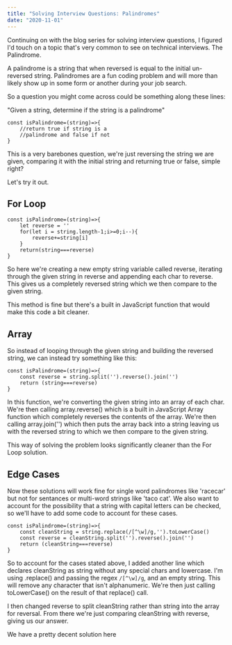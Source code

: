 ```yaml
---
title: "Solving Interview Questions: Palindromes"
date: "2020-11-01"
---
```


Continuing on with the blog series for solving interview questions, I figured I'd touch on a topic that's very common to see on technical interviews. The Palindrome.

A palindrome is a string that when reversed is equal to the initial un-reversed string. Palindromes are a fun coding problem and will more than likely show up in some form or another during your job search.

So a question you might come across could be something along these lines:

"Given a string, determine if the string is a palindrome"

```
const isPalindrome=(string)=>{
    //return true if string is a
    //palindrome and false if not
}
```

This is a very barebones question, we're just reversing the string we are given, comparing it with the initial string and returning true or false, simple right?

Let's try it out.

## For Loop

```
const isPalindrome=(string)=>{
    let reverse = ''
    for(let i = string.length-1;i>=0;i--){
        reverse+=string[i]
    }
    return(string===reverse)
}
```

So here we're creating a new empty string variable called reverse, iterating through the given string in reverse and appending each char to reverse. This gives us a completely reversed string which we then compare to the given string.

This method is fine but there's a built in JavaScript function that would make this code a bit cleaner.

## Array

So instead of looping through the given string and building the reversed string, we can instead try something like this:

```
const isPalindrome=(string)=>{
    const reverse = string.split('').reverse().join('')
    return (string===reverse)
}
```

In this function, we're converting the given string into an array of each char. We're then calling array.reverse() which is a built in JavaScript Array function which completely reverses the contents of the array. We're then calling array.join('') which then puts the array back into a string leaving us with the reversed string to which we then compare to the given string.

This way of solving the problem looks significantly cleaner than the For Loop solution.

## Edge Cases

Now these solutions will work fine for single word palindromes like 'racecar' but not for sentances or multi-word strings like 'taco cat'. We also want to account for the possibility that a string with capital letters can be checked, so we'll have to add some code to account for these cases.

```
const isPalindrome=(string)=>{
    const cleanString = string.replace(/[^\w]/g,'').toLowerCase()
    const reverse = cleanString.split('').reverse().join('')
    return (cleanString===reverse)
}
```

So to account for the cases stated above, I added another line which declares cleanString as string without any special chars and lowercase. I'm using .replace() and passing the regex `/[^\w]/g`, and an empty string. This will remove any character that isn't alphanumeric. We're then just calling toLowerCase() on the result of that replace() call.

I then changed reverse to split cleanString rather than string into the array for reversal. From there we're just comparing cleanString with reverse, giving us our answer.

We have a pretty decent solution here

